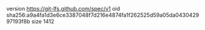 version https://git-lfs.github.com/spec/v1
oid sha256:a9a4fa1d3e6ce3387048f7d216e4874fa1f262525d59a05da043042997193f8b
size 1412
